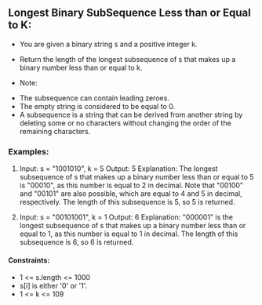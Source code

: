 ## Longest Binary SubSequence Less than or Equal to K:

* You are given a binary string s and a positive integer k.

* Return the length of the longest subsequence of s that makes up a binary number less than or equal to k.

* Note:

 - The subsequence can contain leading zeroes.
 - The empty string is considered to be equal to 0.
 - A subsequence is a string that can be derived from another string by   deleting some or no characters without changing the order of the remaining characters.
 

### Examples:

1. Input: s = "1001010", k = 5
   Output: 5
   Explanation: The longest subsequence of s that makes up a binary number less than or equal to 5 is "00010", as this number is equal to 2 in decimal.
   Note that "00100" and "00101" are also possible, which are equal to 4 and 5 in decimal, respectively.
   The length of this subsequence is 5, so 5 is returned.

2. Input: s = "00101001", k = 1
   Output: 6
   Explanation: "000001" is the longest subsequence of s that makes up a binary number less than or equal to 1, as this number is equal to 1 in decimal.
   The length of this subsequence is 6, so 6 is returned.
 

#### Constraints:

* 1 <= s.length <= 1000
* s[i] is either '0' or '1'.
* 1 <= k <= 109